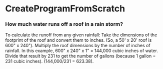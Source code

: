 # CreateProgramFromScratch

### How much water runs off a roof in a rain storm?

To calculate the runoff from any given rainfall: Take the dimensions of the footprint of the roof and convert them to inches. 
(So, a 50' x 20' roof is 600" x 240"). Multiply the roof dimensions by the number of inches of rainfall. In this example, 600" x 240" x 1" = 144,000 cubic inches of water. Divide that result by 231 to get the number of gallons (because 1 gallon = 231 cubic inches). (144,000/231 = 623.38).
